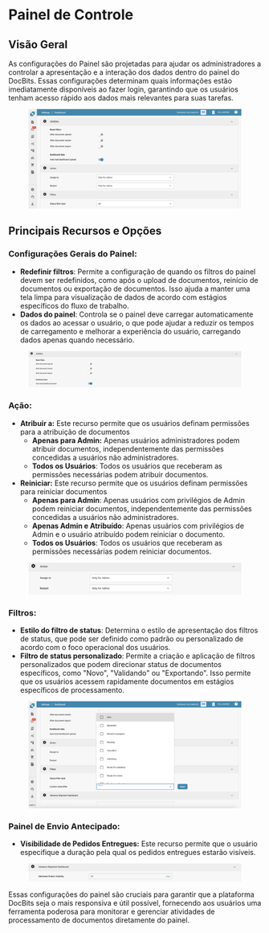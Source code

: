 # Painel de Controle

## Visão Geral

As configurações do Painel são projetadas para ajudar os administradores a controlar a apresentação e a interação dos dados dentro do painel do DocBits. Essas configurações determinam quais informações estão imediatamente disponíveis ao fazer login, garantindo que os usuários tenham acesso rápido aos dados mais relevantes para suas tarefas.

<figure><img src="../../../.gitbook/assets/dashboard-settings0.png" alt=""><figcaption></figcaption></figure>

## Principais Recursos e Opções

### **Configurações Gerais do Painel**:

* **Redefinir filtros**: Permite a configuração de quando os filtros do painel devem ser redefinidos, como após o upload de documentos, reinício de documentos ou exportação de documentos. Isso ajuda a manter uma tela limpa para visualização de dados de acordo com estágios específicos do fluxo de trabalho.
* **Dados do painel**: Controla se o painel deve carregar automaticamente os dados ao acessar o usuário, o que pode ajudar a reduzir os tempos de carregamento e melhorar a experiência do usuário, carregando dados apenas quando necessário.

<figure><img src="../../../.gitbook/assets/dashboard-settings.png" alt=""><figcaption></figcaption></figure>

### **Ação:**

* **Atribuir a:** Este recurso permite que os usuários definam permissões para a atribuição de documentos
  * **Apenas para Admin:** Apenas usuários administradores podem atribuir documentos, independentemente das permissões concedidas a usuários não administradores.
  * **Todos os Usuários**: Todos os usuários que receberam as permissões necessárias podem atribuir documentos.
* **Reiniciar:** Este recurso permite que os usuários definam permissões para reiniciar documentos
  * **Apenas para Admin**: Apenas usuários com privilégios de Admin podem reiniciar documentos, independentemente das permissões concedidas a usuários não administradores.
  * **Apenas Admin e Atribuído**: Apenas usuários com privilégios de Admin e o usuário atribuído podem reiniciar o documento.
  * **Todos os Usuários**: Todos os usuários que receberam as permissões necessárias podem reiniciar documentos.

<figure><img src="../../../.gitbook/assets/dashboard-settings2.png" alt=""><figcaption></figcaption></figure>

### **Filtros**:

* **Estilo do filtro de status**: Determina o estilo de apresentação dos filtros de status, que pode ser definido como padrão ou personalizado de acordo com o foco operacional dos usuários.
* **Filtro de status personalizado**: Permite a criação e aplicação de filtros personalizados que podem direcionar status de documentos específicos, como "Novo", "Validando" ou "Exportando". Isso permite que os usuários acessem rapidamente documentos em estágios específicos de processamento.

<figure><img src="../../../.gitbook/assets/dashboard-settings3.png" alt=""><figcaption></figcaption></figure>

### **Painel de Envio Antecipado**:

* **Visibilidade de Pedidos Entregues:** Este recurso permite que o usuário especifique a duração pela qual os pedidos entregues estarão visíveis.

<figure><img src="../../../.gitbook/assets/dashboard-settings5_ml.png" alt=""><figcaption></figcaption></figure>

Essas configurações do painel são cruciais para garantir que a plataforma DocBits seja o mais responsiva e útil possível, fornecendo aos usuários uma ferramenta poderosa para monitorar e gerenciar atividades de processamento de documentos diretamente do painel.
